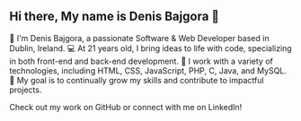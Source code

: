## Hi there, My name is Denis Bajgora 👋
👋 I'm Denis Bajgora, a passionate Software & Web Developer based in Dublin, Ireland.
💻 At 21 years old, I bring ideas to life with code, specializing in both front-end and back-end development.
🚀 I work with a variety of technologies, including HTML, CSS, JavaScript, PHP, C, Java, and MySQL.
🎯 My goal is to continually grow my skills and contribute to impactful projects.

Check out my work on GitHub or connect with me on LinkedIn!
